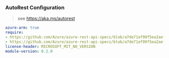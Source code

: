 ### AutoRest Configuration

> see https://aka.ms/autorest

``` yaml
azure-arm: true
require:
- https://github.com/Azure/azure-rest-api-specs/blob/a7de71ef99f5ea2aefe38bbd3c55db09c64547e8/specification/resourceconnector/resource-manager/readme.md
- https://github.com/Azure/azure-rest-api-specs/blob/a7de71ef99f5ea2aefe38bbd3c55db09c64547e8/specification/resourceconnector/resource-manager/readme.go.md
license-header: MICROSOFT_MIT_NO_VERSION
module-version: 0.2.0

```